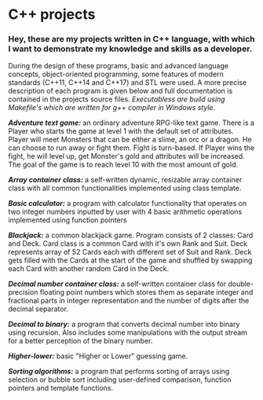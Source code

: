 # C++ projects

### Hey, these are my projects written in C++ language, with which I want to demonstrate my knowledge and skills as a developer.
 During the design of these programs, basic and advanced language concepts, object-oriented programming, some features of modern standards (C++11, C++14 and C++17) and STL were used. A more precise description of each program is given below and full documentation is contained in the projects source files. *Executabless are build using Makefile's which are written for g++ compiler in Windows style*.
 
 ***Adventure text game:*** an ordinary adventure RPG-like text game. There is a Player who starts the game at level 1 with the default set of attributes. Player will meet Monsters that can be either a slime, an orc or a dragon. He can choose to run away or fight them. Fight is turn-based. If Player wins the fight, he will level up, get Monster's gold and attributes will be increased. The goal of the game is to reach level 10 with the most amount of gold.

 ***Array container class:*** a self-written dynamic, resizable array container class with all common functionalities implemented using class template.

 ***Basic calculator:*** a program with calculator functionality that operates on two integer numbers inputted by user with 4 basic arithmetic operations implemented using function pointers
 
 ***Blackjack:*** a common blackjack game. Program consists of 2 classes: Card and Deck. Card class is a common Card with it's own Rank and Suit. Deck represents array of 52 Cards each with different set of Suit and Rank. Deck gets filled with the Cards at the start of the game and shuffled by swapping each Card with another random Card in the Deck.
 
 ***Decimal number container class:*** a self-written container class for double-precision floating point numbers which stores them as separate integer and fractional parts in integer representation and the number of digits after the decimal separator.
 
 ***Decimal to binary:*** a program that converts decimal number into binary using recursion. Also includes some manipulations with the output stream for a better perception of the binary number.
 
 ***Higher-lower:*** basic "Higher or Lower" guessing game.
 
 ***Sorting algorithms:*** a program that performs sorting of arrays using selection or bubble sort including user-defined comparison, function pointers and template functions.
